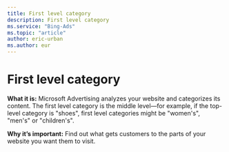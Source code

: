 ```yaml
---
title: First level category
description: First level category
ms.service: "Bing-Ads"
ms.topic: "article"
author: eric-urban
ms.author: eur
---
```


# First level category

**What it is:**    Microsoft Advertising analyzes your website and categorizes its content. The first level category is the middle level—for example, if the top-level category is "shoes", first level categories might be "women's", "men's" or "children's".

**Why it’s important:**  Find out what gets customers to the parts of your website you want them to visit.


